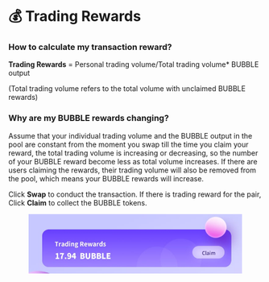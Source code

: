 # 💰 Trading Rewards

### How to calculate my transaction reward?

**Trading Rewards** = Personal trading volume/Total trading volume\* BUBBLE output

(Total trading volume refers to the total volume with unclaimed BUBBLE rewards)

### Why are my BUBBLE rewards changing?

Assume that your individual trading volume and the BUBBLE output in the pool are constant from the moment you swap till the time you claim your reward,  the total trading volume is increasing or decreasing, so the number of your BUBBLE reward become less as total volume increases. If there are users claiming the rewards, their trading volume will also be removed from the pool, which means your BUBBLE rewards will increase.

Click **Swap** to conduct the transaction. If there is trading reward for the pair, Click **Claim** to collect the BUBBLE tokens.

<figure><img src=".gitbook/assets/IMAGE 2022-11-20 225633.jpg" alt=""><figcaption></figcaption></figure>
